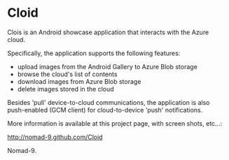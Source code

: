 Cloid
=====
Clois is an Android showcase application that interacts with the Azure cloud.

Specifically, the application supports the following features:

- upload images from the Android Gallery to Azure Blob storage
- browse the cloud's list of contents
- download images from Azure Blob storage
- delete images stored in the cloud

Besides 'pull' device-to-cloud communications, the application is also push-enabled (GCM client) 
for cloud-to-device 'push' notifications.

More information is available at this project page, with screen shots, etc...:

http://nomad-9.github.com/Cloid 

Nomad-9.